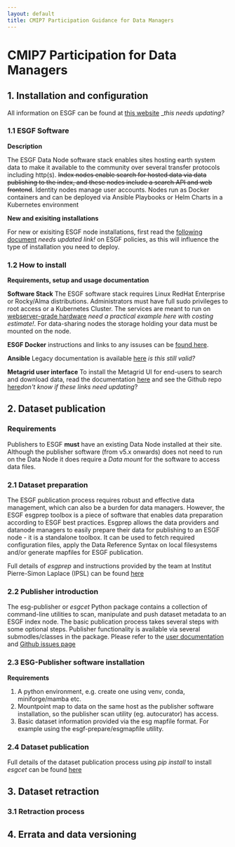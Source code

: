 ```yaml
---
layout: default
title: CMIP7 Participation Guidance for Data Managers
---
```


# CMIP7 Participation for Data Managers

## 1. Installation and configuration
All information on ESGF can be found at [this website](https://esgf.github.io/) __this needs updating?_
### 1.1 ESGF Software
**Description**

The ESGF Data Node software stack enables sites hosting earth system data to make it available to the community over several transfer protocols including http(s). ~~Index nodes enable search for hosted data via data publishing to the index, and these nodes include a search API and web frontend~~. Identity nodes manage user accounts. Nodes run as Docker containers and can be deployed via Ansible Playbooks or Helm Charts in a Kubernetes environment

**New and exisiting installations**

For new or exisiting ESGF node installations, first read the [following document](www.esgf.com) _needs updated link!_ on ESGF policies, as this will influence the type of installation you need to deploy. 

### 1.2 How to install
**Requirements, setup and usage documentation**

**Software Stack**
The ESGF software stack requires Linux RedHat Enterprise or Rocky/Alma distributions. Administrators must have full sudo privileges to root access or a Kubernetes Cluster.
The services are meant to run on [webserver-grade hardware](www.exaple.com) _need a practical example here with costing estimate!_. 
For data-sharing nodes the storage holding your data must be mounted on the node. 

**ESGF Docker** instructions and links to any issuses can be [found here](https://github.com/ESGF/esgf-docker/).

**Ansible** 
Legacy documentation is available [here](https://esgf.github.io/esgf-ansible/intro/intro.html) _is this still valid?_

**Metagrid user interface**
To install the Metagrid UI for end-users to search and download data, read the documentation [here](https://metagrid.readthedocs.io/en/latest/) and see the Github repo [here](https://github.com/aims-group/metagrid)_don't know if these links need updating_?

## 2. Dataset publication 
### Requirements 
Publishers to ESGF **must** have an existing Data Node installed at their site. Although the publisher software (from v5.x onwards) does not need to run on the Data Node it does require a _Data mount_ for the software to access data files. 

### 2.1 Dataset preparation 
The ESGF publication process requires robust and effective data management, which can also be a burden for data managers. However, the ESGF esgprep toolbox is a piece of software that enables data preparation according to ESGF best practices. Esgprep allows the data providers and datanode managers to easily prepare their data for publishing to an ESGF node - it is a standalone toolbox.  It can be used to fetch required configuration files, apply the Data Reference Syntax on local filesystems and/or generate mapfiles for ESGF publication.

Full details of _esgprep_ and instructions provided by the team at Institut Pierre-Simon Laplace (IPSL) can be found [here](https://esgf.github.io/esgf-prepare/)

### 2.2 Publisher introduction 
The esg-publisher or _esgcet_ Python package contains a collection of command-line utilities to scan, manipulate and push dataset metadata to an ESGF index node. 
The basic publication process takes several steps with some optional steps. Publisher functionality is available via several submodles/classes in the package.
Please refer to the [user documentation](https://esg-publisher.readthedocs.io/en/stable/intro.html) and [Github issues page](https://github.com/ESGF/esg-publisher/issues)

### 2.3 ESG-Publisher software installation 
**Requirements** 
1. A python environment, e.g. create one using venv, conda, miniforge/mamba etc. 
2. Mountpoint map to data on the same host as the publisher software installation, so the publisher scan utility (eg. autocurator) has access.
3. Basic dataset information provided via the esg mapfile format. For example using the esgf-prepare/esgmapfile utility.

### 2.4 Dataset publication
Full details of the dataset publication process using _pip install_ to install _esgcet_ can be found [here](https://esg-publisher.readthedocs.io/en/stable/install.html)

## 3. Dataset retraction

### 3.1 Retraction process

## 4. Errata and data versioning
